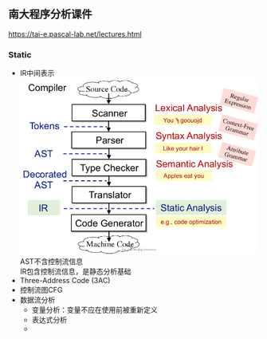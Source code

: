 ## 南大程序分析课件
https://tai-e.pascal-lab.net/lectures.html
### Static

- IR中间表示
  [![](../pic/IR.png)]()
  AST不含控制流信息  
  IR包含控制流信息，是静态分析基础
- Three-Address Code (3AC)
- 控制流图CFG
- 数据流分析
  - 变量分析：变量不应在使用前被重新定义
  - 表达式分析
  - 